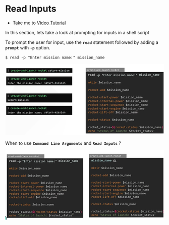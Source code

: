 # Read Inputs
  - Take me to [Video Tutorial](https://kodekloud.com/topic/read-inputs/)
  
In this section, lets take a look at prompting for inputs in a shell script

To prompt the user for input, use the **`read`** statement followed by adding a **`prompt`** with **`-p`** option.
```
$ read -p "Enter mission name:" mission_name
```

![ri](../../images/ri.PNG)

When to use **`Command Line Arguments`** and **`Read Inputs`** ?

![cla-ri](../../images/cla-ri.PNG)
